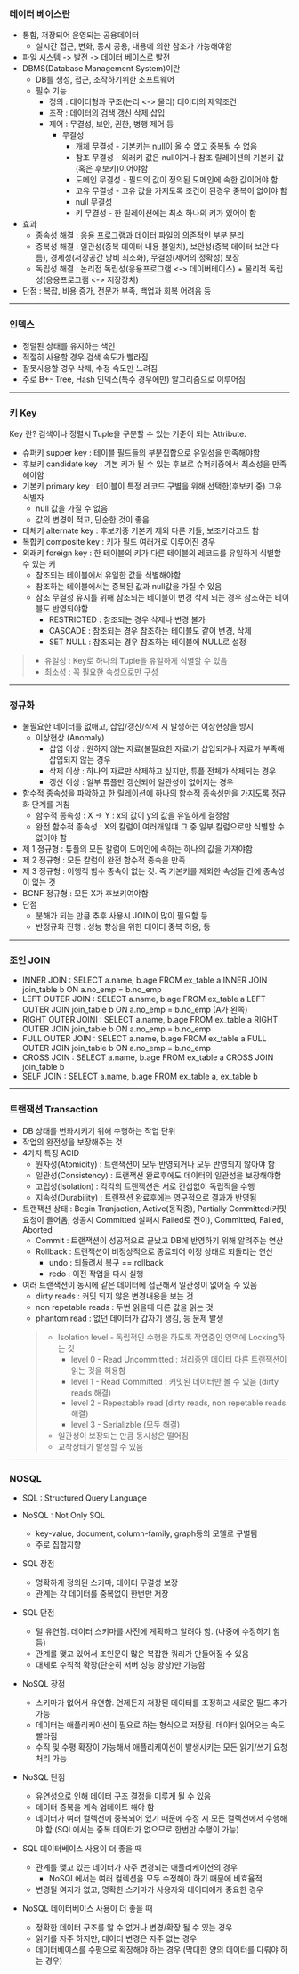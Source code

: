 ### 데이터 베이스란
* 통합, 저장되어 운영되는 공용데이터
  * 실시간 접근, 변화, 동시 공용, 내용에 의한 참조가 가능해야함
* 파일 시스템 -> 발전 -> 데이터 베이스로 발전
* DBMS(Database Management System)이란
  * DB를 생성, 접근, 조작하기위한 소프트웨어
  * 필수 기능
    * 정의 : 데이터형과 구조(논리 <-> 물리) 데이터의 제약조건
    * 조작 : 데이터의 검색 갱신 삭제 삽입
    * 제어 : 무결성, 보안, 권한, 병행 제어 등
      * 무결성
        * 개체 무결성 - 기본키는 null이 올 수 없고 중복될 수 없음
        * 참조 무결성 - 외래키 값은 null이거나 참조 릴레이션의 기본키 값(혹은 후보키)이어야함
        * 도메인 무결성 - 필드의 값이 정의된 도메인에 속한 값이어야 함
        * 고유 무결성 - 고유 값을 가지도록 조건이 된경우 중복이 없어야 함
        * null 무결성 
        * 키 무결성 - 한 릴레이션에는 최소 하나의 키가 있어야 함 
 * 효과
   * 종속성 해결 : 응용 프로그램과 데이터 파일의 의존적인 부분 분리
   * 중복성 해결 : 일관성(중복 데이터 내용 불일치), 보안성(중복 데이터 보안 다름), 경제성(저장공간 낭비 최소화), 무결성(제어의 정확성) 보장
   * 독립성 해결 : 논리접 독립성(응용프로그램 <-> 데이버테이스) + 물리적 독립성(응용프로그램 <-> 저장장치)
 * 단점 : 복잡, 비용 증가, 전문가 부족, 백업과 회복 어려움 등
----

### 인덱스
* 정렬된 상태를 유지하는 색인
* 적절히 사용할 경우 검색 속도가 빨라짐
* 잘못사용할 경우 삭제, 수정 속도만 느려짐
* 주로 B+- Tree, Hash 인덱스(특수 경우에만) 알고리즘으로 이루어짐
----

### 키 Key
Key 란? 검색이나 정렬시 Tuple을 구분할 수 있는 기준이 되는 Attribute.
* 슈퍼키 supper key : 테이블 필드들의 부분집합으로 유일성을 만족해야함
* 후보키 candidate key : 기본 키가 될 수 있는 후보로 슈퍼키중에서 최소성을 만족해야함
* 기본키 primary key : 테이블이 특정 레코드 구별을 위해 선택한(후보키 중) 고유 식별자 
  - null 값을 가질 수 없음
  - 값의 변경이 적고, 단순한 것이 좋음
* 대체키 alternate key : 후보키중 기본키 제외 다른 키들, 보조키라고도 함
* 복합키 composite key : 키가 필드 여러개로 이루어진 경우
* 외래키 foreign key : 한 테이블의 키가 다른 테이블의 레코드를 유일하게 식별할 수 있는 키
  * 참조되는 테이블에서 유일한 값을 식별해야함
  * 참조하는 테이블에서는 중복된 값과 null값을 가질 수 있음
  * 참조 무결성 유지를 위해 참조되는 테이블이 변경 삭제 되는 경우 참조하는 테이블도 반영되야함
    * RESTRICTED : 참조되는 경우 삭제나 변경 불가
    * CASCADE : 참조되는 경우 참조하는 테이블도 같이 변경, 삭제
    * SET NULL : 참조되는 경우 참조하는 테이블에 NULL로 설정

> * 유일성 : Key로 하나의 Tuple을 유일하게 식별할 수 있음
> * 최소성 : 꼭 필요한 속성으로만 구성
----

### 정규화
* 불필요한 데이터를 없애고, 삽입/갱신/삭제 시 발생하는 이상현상을 방지
  * 이상현상 (Anomaly)
     * 삽입 이상 : 원하지 않는 자료(불필요한 자료)가 삽입되거나 자료가 부족해 삽입되지 않는 경우
     * 삭제 이상 : 하나의 자료만 삭제하고 싶지만, 튜플 전체가 삭제되는 경우
     * 갱신 이상 : 일부 튜플만 갱신되어 일관성이 없어지는 경우
* 함수적 종속성을 파악하고 한 릴레이션에 하나의 함수적 종속성만을 가지도록 정규화 단계를 거침
  * 함수적 종속성 : X -> Y : x의 값이 y의 값을 유일하게 결정함
  * 완전 함수적 종속성 : X의 칼럼이 여러개일떄 그 중 일부 칼럼으로만 식별할 수 없어야 함
* 제 1 졍규형 : 튜플의 모든 칼럼이 도메인에 속하는 하나의 값을 가져야함
* 제 2 정규형 : 모든 칼럼이 완전 함수적 종속을 만족
* 제 3 정규형 : 이행적 함수 종속이 없는 것. 즉 기본키를 제외한 속성들 간에 종속성이 없는 것
* BCNF 정규형 : 모든 X가 후보키여야함 
* 단점
  * 분해가 되는 만큼 추후 사용시 JOIN이 많이 필요함 등
  * 반정규화 진행 : 성능 향상을 위한 데이터 중복 허용, 등
  
 ----
 ### 조인 JOIN
 * INNER JOIN : SELECT a.name, b.age FROM ex_table a INNER JOIN join_table b ON a.no_emp = b.no_emp
 * LEFT OUTER JOIN : SELECT a.name, b.age FROM ex_table a LEFT OUTER JOIN join_table b ON a.no_emp = b.no_emp (A가 왼쪽)
 * RIGHT OUTER JOINI : SELECT a.name, b.age FROM ex_table a RIGHT OUTER JOIN join_table b ON a.no_emp = b.no_emp
 * FULL OUTER JOIN : SELECT a.name, b.age FROM ex_table a FULL OUTER JOIN join_table b ON a.no_emp = b.no_emp
 * CROSS JOIN : SELECT a.name, b.age FROM ex_table a CROSS JOIN join_table b
 * SELF JOIN : SELECT a.name, b.age FROM ex_table a, ex_table b
 
 ----
 ### 트랜잭션 Transaction
 * DB 상태를 변화시키기 위해 수행하는 작업 단위
 * 작업의 완전성을 보장해주는 것
  * 4가지 특징 ACID
    * 원자성(Atomicity) : 트랜잭션이 모두 반영되거나 모두 반영되지 않아야 함
    * 일관성(Consistency) : 트랜잭션 완료후에도 데이터의 일관성을 보장해야함
    * 고립성(Isolation) : 각각의 트랜잭션은 서로 간섭없이 독립적을 수행
    * 지속성(Durability) : 트랜잭션 완료후에는 영구적으로 결과가 반영됨
* 트랜잭션 상태 : Begin Tranjaction, Active(동작중), Partially Committed(커밋 요청이 들어옴, 성공시 Committed 실패시 Failed로 전이), Committed, Failed, Aborted
  * Commit : 트랜잭션이 성공적으로 끝났고 DB에 반영하기 위해 알려주는 연산
  * Rollback : 트랜잭션이 비정상적으로 종료되어 이정 상태로 되돌리는 연산
    * undo : 되돌려서 복구 == rollback
    * redo : 이전 작업을 다시 실행
* 여러 트랜잭션이 동시에 같은 데이터에 접근해서 일관성이 없어질 수 있음
  * dirty reads : 커밋 되지 않은 변경내용을 보는 것
  * non repetable reads : 두번 읽을때 다른 값을 읽는 것
  * phantom read : 없던 데이터가 갑자기 생김, 등 문제 발생
  > * Isolation level - 독립적인 수행을 하도록 작업중인 영역에 Locking하는 것
  >   * level 0 - Read Uncommitted : 처리중인 데이터 다른 트랜잭션이 읽는 것을 허용함
  >   * level 1 - Read Committed : 커밋된 데이터만 볼 수 있음 (dirty reads 해결)
  >   * level 2 - Repeatable read (dirty reads, non repetable reads 해결)
  >   * level 3 - Serializble (모두 해결)
  >  * 일관성이 보장되는 만큼 동시성은 떨어짐
  >  * 교착상태가 발생할 수 있음
----
### NOSQL
* SQL : Structured Query Language
* NoSQL : Not Only SQL
  * key-value, document, column-family, graph등의 모델로 구별됨
  * 주로 집합지향

* SQL 장점
  * 명확하게 정의된 스키마, 데이터 무결성 보장
  * 관계는 각 데이터를 중복없이 한번만 저장
* SQL 단점
  * 덜 유연함. 데이터 스키마를 사전에 계획하고 알려야 함. (나중에 수정하기 힘듬)
  * 관계를 맺고 있어서 조인문이 많은 복잡한 쿼리가 만들어질 수 있음
  * 대체로 수직적 확장(단순히 서버 성능 향상)만 가능함

* NoSQL 장점
  * 스키마가 없어서 유연함. 언제든지 저장된 데이터를 조정하고 새로운 필드 추가 가능
  * 데이터는 애플리케이션이 필요로 하는 형식으로 저장됨. 데이터 읽어오는 속도 빨라짐
  * 수직 및 수평 확장이 가능해서 애플리케이션이 발생시키는 모든 읽기/쓰기 요청 처리 가능
* NoSQL 단점
  * 유연성으로 인해 데이터 구조 결정을 미루게 될 수 있음
  * 데이터 중복을 계속 업데이트 해야 함
  * 데이터가 여러 컬렉션에 중복되어 있기 때문에 수정 시 모든 컬렉션에서 수행해야 함 (SQL에서는 중복 데이터가 없으므로 한번만 수행이 가능)

* SQL 데이터베이스 사용이 더 좋을 때
  * 관계를 맺고 있는 데이터가 자주 변경되는 애플리케이션의 경우
    * NoSQL에서는 여러 컬렉션을 모두 수정해야 하기 때문에 비효율적
  * 변경될 여지가 없고, 명확한 스키마가 사용자와 데이터에게 중요한 경우

* NoSQL 데이터베이스 사용이 더 좋을 때
  * 정확한 데이터 구조를 알 수 없거나 변경/확장 될 수 있는 경우
  * 읽기를 자주 하지만, 데이터 변경은 자주 없는 경우
  * 데이터베이스를 수평으로 확장해야 하는 경우 (막대한 양의 데이터를 다뤄야 하는 경우)
